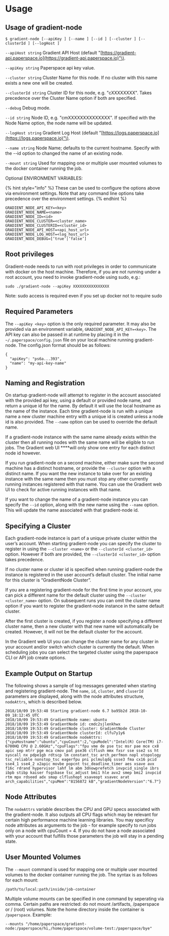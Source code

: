 # Usage

## **Usage of gradient-node**

```text
$ gradient-node [--apiKey ] [--name ] [--id ] [--cluster ] [--clusterId ] [--logHost ]
```

`--apiHost string` Gradient API Host \(default "[https://gradient-api.paperspace.io](https://gradient-api.paperspace.io)"\).

`--apiKey string` Paperspace api key value.

`--cluster string` Cluster Name for this node. If no cluster with this name exists a new one will be created.

`--clusterId string` Cluster ID for this node, e.g. "cXXXXXXXX". Takes precedence over the Cluster Name option if both are specified.

`--debug` Debug mode.

`--id string` Node ID, e.g. "cmXXXXXXXXXXXXXX". If specified with the Node Name option, the node name will be updated.

`--logHost string` Gradient Log Host \(default "[https://logs.paperspace.io](https://logs.paperspace.io)"\).

`--name string` Node Name; defaults to the current hostname. Specify with the --id  option to changed the name of an existing node.

`--mount string` Used for mapping one or multiple user mounted volumes to the docker container running the job. 

Optional ENVIRONMENT VARIABLES: 

{% hint style="info" %}
These can be used to configure the options above via environment settings. Note that any command line options take precedence over the environment settings.
{% endhint %}

```text
GRADIENT_NODE_API_KEY=<key> 
GRADIENT_NODE_NAME=<name> 
GRADIENT_NODE_ID=<id> 
GRADIENT_NODE_CLUSTER=<cluster_name> 
GRADIENT_NODE_CLUSTERID=<cluster_id> 
GRADIENT_NODE_API_HOST=<api_host_url> 
GRADIENT_NODE_LOG_HOST=<log_host_url> 
GRADIENT_NODE_DEBUG=[‘true’|’false’]
```

## **Root privileges**

Gradient-node needs to run with root privileges in order to communicate with docker on the host machine.  Therefore, if you are not running under a root account, you need to invoke gradient-node using sudo, e.g.:

```text
sudo ./gradient-node --apiKey XXXXXXXXXXXXXXXX
```

Note: sudo access is required even if you set up docker not to require sudo

## **Required Parameters**

The `--apiKey <key>` option is the only required parameter. It may also be provided via an environment variable, `GRADIENT_NODE_API_KEY=<key>`.
The API key can also be passed in at runtime by placing it in the `~/.paperspace/config.json` file on your local machine running gradient-node. The config.json format should be as follows:
```
{
  "apiKey": "ps6a...393",
  "name": "my-api-key-name"
}
```

## Naming and Registration

On startup gradient-node will attempt to register in the account associated with the provided api key, using a default or provided node name, and return a unique id for the name. By default it will use the local hostname as the name of the instance. Each time gradient-node is run with a unique name a new cluster machine entry with a unique id is created unless a node id is also provided. The `--name` option can be used to override the default name.

If a gradient-node instance with the same name already exists within the cluster then all running nodes with the same name will be eligible to run jobs. The Gradient web UI ****will only show one entry for each distinct node id however.

If you run gradient-node on a second machine, either make sure the second machine has a distinct hostname, or provide the `--cluster`  option with a distinct name. If you want the new instance to take over for an existing instance with the same name then you must stop any other currently running instances registered with that name. You can use the Gradient web UI to check for active running instances with that name.

If you want to change the name of a gradient-node instance you can specify the `--id`  option, along with the new name using the `--name`  option. This will update the name associated with that gradient-node id.

## Specifying a Cluster

Each gradient-node instance is part of a unique private cluster within the user’s account. When starting gradient-node you can specify the cluster to register in using the `--cluster <name>`  or the `--clusterId <cluster_id>`  option. However if both are provided, the `--clusterId <cluster_id>`  option takes precedence.

If no cluster name or cluster id is specified when running gradient-node the instance is registered in the user account’s default cluster. The initial name for this cluster is “GradientNode Cluster”.

If you are a registering gradient-node for the first time in your account, you can pick a different name for the default cluster using the `--cluster <cluster_name>`  option. On subsequent runs you can omit the cluster name option if you want to register the gradient-node instance in the same default cluster.

After the first cluster is created, if you register a node specifying a different cluster name, then a new cluster with that new name will automatically be created. However, it will not be the default cluster for the account.

In the Gradient web UI you can change the cluster name for any cluster in your account and/or switch which cluster is currently the default. When scheduling jobs you can select the targeted cluster using the paperspace CLI or API job create options.

## Example Output on Startup

The following shows a sample of log messages generated when starting and registering gradient-node. The `name`, `id`, `cluster`, and `cluserId` parameters are displayed, along with the node attributes structure, `nodeAttrs`, which is described below.

```text
2018/10/09 19:53:48 Starting gradient-node 6.7 ba95b2d 2018-10-09_18:12:45_UTC
2018/10/09 19:53:49 GradientNode name: ubuntu
2018/10/09 19:53:49 GradientNode id: cmdc2sjlenkhwx
2018/10/09 19:53:49 GradientNode cluster: GradientNode Cluster
2018/10/09 19:53:49 GradientNode clusterId: clfu7y1y6
2018/10/09 19:53:49 GradientNode nodeAttrs: {"cpuHostname":"ubuntu","cpuCount":2,"cpuModel":"Intel(R) Core(TM) i7-6700HQ CPU @ 2.60GHz","cpuFlags":"fpu vme de pse tsc msr pae mce cx8 apic sep mtrr pge mca cmov pat pse36 clflush mmx fxsr sse sse2 ss ht syscall nx pdpe1gb rdtscp lm constant_tsc arch_perfmon nopl xtopology tsc_reliable nonstop_tsc eagerfpu pni pclmulqdq ssse3 fma cx16 pcid sse4_1 sse4_2 x2apic movbe popcnt tsc_deadline_timer aes xsave avx f16c rdrand hypervisor lahf_lm abm 3dnowprefetch invpcid_single ibrs ibpb stibp kaiser fsgsbase tsc_adjust bmi1 hle avx2 smep bmi2 invpcid rtm mpx rdseed adx smap clflushopt xsaveopt xsavec arat arch_capabilities","cpuMem":"8156872 kB","gradientNodeVersion":"6.7"}
```

## Node Attributes 

The `nodeAttrs` variable describes the CPU and GPU specs associated with the gradient-node. It also outputs all CPU flags which may be relevant for certain high performance machine learning libraries. You may specificy node attributes as arguments to the job - for example specify to run jobs only on a node with cpuCount = 4. If you do not have a node associated with your account that fulfills those parameters the job will stay in a pending state. 

## User Mounted Volumes
The `--mount` command is used for mapping one or multiple user mounted volumes to the docker container running the job. The syntax is as follows for each mount: 
```
/path/to/local:path/inside/job-container
```
Multiple volume mounts can be specified in one command by seperating via comma. Certain paths are restricted: do not mount /artifacts, /paperspace or / (root) volumes. Note the home directory inside the container is `/paperspace`. Example:
```
--mounts "/home/paperspace/gradient-node:/paperspace/hi,/home/paperspace/volume-test:/paperspace/bye"
```

